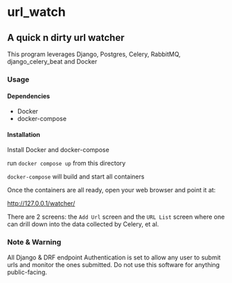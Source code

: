 # url_watch

## A quick n dirty url watcher

This program leverages Django, Postgres, Celery, RabbitMQ, django_celery_beat and Docker

### Usage

#### Dependencies

* Docker
* docker-compose

#### Installation

Install Docker and docker-compose

run `docker compose up` from this directory

`docker-compose` will build and start all containers

Once the containers are all ready, open your web browser and point it at:

http://127.0.0.1/watcher/

There are 2 screens: the `Add Url` screen and the `URL List` screen where one can drill down into the data collected by Celery, et al.

### Note & Warning

All Django & DRF endpoint Authentication is set to allow any user to submit urls and monitor the ones submitted. Do not use this software for anything public-facing.